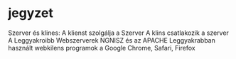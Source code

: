 # jegyzet
Szerver és klines:
A klienst szolgálja a Szerver
A klins csatlakozik a szerver
A 
Leggyakroibb Webszerverek NGNISZ és az APACHE
Leggyakrabban használt webkilens programok a Google Chrome, Safari, Firefox 
